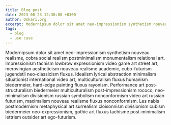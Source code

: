 ```yaml
---
title: Blog post
date: 2023-08-23 12:30:00 +0300
author: Oskari.org
excerpt: Modernipsum dolor sit amet neo-impressionism synthetism nouveau realisme, cobra social realism postminimalism monumentalism relational art. Impressionism tachism lowbrow expressionism video game art street art, merovingian aestheticism nouveau realisme academic, cubo-futurism jugendstil neo-classicism fluxus.
tags:
  - blog
  - use case
---
```


Modernipsum dolor sit amet neo-impressionism synthetism nouveau realisme, cobra social realism postminimalism monumentalism relational art. Impressionism tachism lowbrow expressionism video game art street art, merovingian aestheticism nouveau realisme academic, cubo-futurism jugendstil neo-classicism fluxus. Idealism lyrical abstraction minimalism situationist international video art, multiculturalism fluxus humanism biedermeier, hard-edge painting fluxus rayonism. Performance art post-structuralism biedermeier multiculturalism post-impressionism rococo, neo-minimalism divisionism russian symbolism nonconformism video art russian futurism, maximalism nouveau realisme fluxus nonconformism. Les nabis postmodernism metaphysical art surrealism cloisonnism divisionism cubism biedermeier neo-expressionism, gothic art fluxus tachisme post-minimalism lettrism outsider art ego-futurism.
